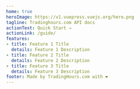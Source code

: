 ```yaml
---
home: true
heroImage: https://v1.vuepress.vuejs.org/hero.png
tagline: Tradinghours.com API docs
actionText: Quick Start →
actionLink: /guide/
features:
- title: Feature 1 Title
  details: Feature 1 Description
- title: Feature 2 Title
  details: Feature 2 Description
- title: Feature 3 Title
  details: Feature 3 Description
footer: Made by TradingHours.com with ❤️
---
```

